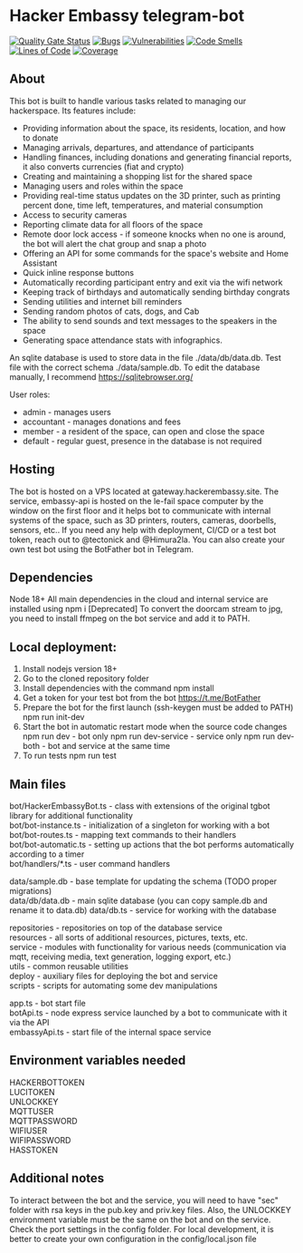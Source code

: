 # Hacker Embassy telegram-bot
[![Quality Gate Status](https://sonarcloud.io/api/project_badges/measure?project=hackerembassy_hackerembassy-tg-bot&metric=alert_status)](https://sonarcloud.io/summary/new_code?id=hackerembassy_hackerembassy-tg-bot)
[![Bugs](https://sonarcloud.io/api/project_badges/measure?project=hackerembassy_hackerembassy-tg-bot&metric=bugs)](https://sonarcloud.io/summary/new_code?id=hackerembassy_hackerembassy-tg-bot)
[![Vulnerabilities](https://sonarcloud.io/api/project_badges/measure?project=hackerembassy_hackerembassy-tg-bot&metric=vulnerabilities)](https://sonarcloud.io/summary/new_code?id=hackerembassy_hackerembassy-tg-bot)
[![Code Smells](https://sonarcloud.io/api/project_badges/measure?project=hackerembassy_hackerembassy-tg-bot&metric=code_smells)](https://sonarcloud.io/summary/new_code?id=hackerembassy_hackerembassy-tg-bot)
[![Lines of Code](https://sonarcloud.io/api/project_badges/measure?project=hackerembassy_hackerembassy-tg-bot&metric=ncloc)](https://sonarcloud.io/summary/new_code?id=hackerembassy_hackerembassy-tg-bot)
[![Coverage](https://sonarcloud.io/api/project_badges/measure?project=hackerembassy_hackerembassy-tg-bot&metric=coverage)](https://sonarcloud.io/summary/new_code?id=hackerembassy_hackerembassy-tg-bot)  
## About
This bot is built to handle various tasks related to managing our hackerspace. Its features include:

- Providing information about the space, its residents, location, and how to donate
- Managing arrivals, departures, and attendance of participants 
- Handling finances, including donations and generating financial reports, it also converts currencies (fiat and crypto)
- Creating and maintaining a shopping list for the shared space
- Managing users and roles within the space
- Providing real-time status updates on the 3D printer, such as printing percent done, time left, temperatures, and material consumption
- Access to security cameras
- Reporting climate data for all floors of the space
- Remote door lock access - if someone knocks when no one is around, the bot will alert the chat group and snap a photo 
- Offering an API for some commands for the space's website and Home Assistant
- Quick inline response buttons
- Automatically recording participant entry and exit via the wifi network
- Keeping track of birthdays and automatically sending birthday congrats
- Sending utilities and internet bill reminders
- Sending random photos of cats, dogs, and Cab 
- The ability to send sounds and text messages to the speakers in the space
- Generating space attendance stats with infographics.

An sqlite database is used to store data in the file ./data/db/data.db. 
Test file with the correct schema ./data/sample.db.
To edit the database manually, I recommend https://sqlitebrowser.org/  

User roles:  
- admin - manages users  
- accountant - manages donations and fees  
- member - a resident of the space, can open and close the space  
- default - regular guest, presence in the database is not required  

## Hosting
The bot is hosted on a VPS located at gateway.hackerembassy.site. The service, embassy-api is hosted on the le-fail space computer by the window on the first floor and it helps bot to communicate with internal systems of the space, such as 3D printers, routers, cameras, doorbells, sensors, etc.. If you need any help with deployment, CI/CD or a test bot token, reach out to @tectonick and @Himura2la. You can also create your own test bot using the BotFather bot in Telegram.

## Dependencies
Node 18+
All main dependencies in the cloud and internal service are installed using npm i
[Deprecated] To convert the doorcam stream to jpg, you need to install ffmpeg on the bot service and add it to PATH.

## Local deployment:
1. Install nodejs version 18+
2. Go to the cloned repository folder
3. Install dependencies with the command
         npm install
4. Get a token for your test bot from the bot https://t.me/BotFather
5. Prepare the bot for the first launch (ssh-keygen must be added to PATH)
         npm run init-dev
6. Start the bot in automatic restart mode when the source code changes
         npm run dev - bot only
         npm run dev-service - service only
         npm run dev-both - bot and service at the same time
7. To run tests
         npm run test

## Main files
bot/HackerEmbassyBot.ts - class with extensions of the original tgbot library for additional functionality  
bot/bot-instance.ts - initialization of a singleton for working with a bot  
bot/bot-routes.ts - mapping text commands to their handlers  
bot/bot-automatic.ts - setting up actions that the bot performs automatically according to a timer  
bot/handlers/*.ts - user command handlers  

data/sample.db - base template for updating the schema (TODO proper migrations)  
data/db/data.db - main sqlite database (you can copy sample.db and rename it to data.db) 
data/db.ts - service for working with the database  

repositories - repositories on top of the database service  
resources - all sorts of additional resources, pictures, texts, etc.  
service - modules with functionality for various needs (communication via mqtt, receiving media, text generation, logging export, etc.)  
utils - common reusable utilities  
deploy - auxiliary files for deploying the bot and service  
scripts - scripts for automating some dev manipulations  

app.ts - bot start file  
botApi.ts - node express service launched by a bot to communicate with it via the API  
embassyApi.ts - start file of the internal space service  

## Environment variables needed
HACKERBOTTOKEN  
LUCITOKEN  
UNLOCKKEY  
MQTTUSER  
MQTTPASSWORD  
WIFIUSER  
WIFIPASSWORD  
HASSTOKEN  

## Additional notes
To interact between the bot and the service, you will need to have "sec" folder with rsa keys in the pub.key and priv.key files.
Also, the UNLOCKKEY environment variable must be the same on the bot and on the service.
Check the port settings in the config folder. 
For local development, it is better to create your own configuration in the config/local.json file  
